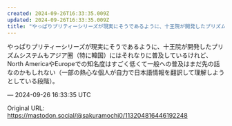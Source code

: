 ```yaml
---
created: 2024-09-26T16:33:35.009Z
updated: 2024-09-26T16:33:35.009Z
title: "やっぱりプリティーシリーズが現実にそうであるように、十王院が開発したプリズムシス[...]"
---
```


<p>やっぱりプリティーシリーズが現実にそうであるように、十王院が開発したプリズムシステムもアジア圏（特に韓国）にはそれなりに普及しているけれど、North AmericaやEuropeでの知名度はすごく低くて一般への普及はまだ先の話なのかもしれない（一部の熱心な個人が自力で日本語情報を翻訳して理解しようとしている段階）。</p>

&mdash; 2024-09-26 16:33:35 UTC

Original URL: https://mastodon.social/@sakuramochi0/113204816446192248
